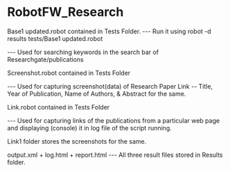 # RobotFW_Research

Base1 updated.robot contained in Tests Folder. 
--- Run it using robot -d results tests/Base1 updated.robot

--- Used for searching keywords in the search bar of Researchgate/publications

Screenshot.robot contained in Tests Folder

--- Used for capturing screenshot(data) of Research Paper Link -- Title, Year of Publication, Name of Authors, & Abstract for the same.

Link.robot contained in Tests Folder

--- Used for capturing links of the publications from a particular web page and displaying (console) it in log file of the script running.

Link1 folder stores the screenshots for the same.

output.xml + log.html + report.html --- All three result files stored in Results folder.
